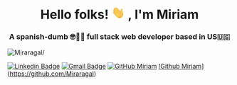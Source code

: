 
<h1 align="center">Hello folks! <img src="https://github.com/Miraragal/-Miriam-README.md/blob/main/wave.gif" width="30px"> , I'm Miriam</h1>



 <h3 align="center">A spanish-dumb 🤓💃🏻 full stack web developer based in US🇺🇸</h3>
<p align="left"> <img src=https://komarev.com/ghpvc/?username=Miraragal alt=Miraragal/> </p>

[![Linkedin Badge](https://img.shields.io/badge/-miriamaragon-blue?style=flat-square&logo=Linkedin&logoColor=white&link=https://www.linkedin.com/in/miriamarag0n/)](https://www.linkedin.com/in/miriamarag0n/)
[![Gmail Badge](https://img.shields.io/badge/-miraragal@gmail.com-c14438?style=flat-square&logo=Gmail&logoColor=white&link=mailto:miraragal@gmail.com)](mailto:miraragal@gmail.com)
[![GitHub Miriam](https://img.shields.io/github/followers/Miraragal?label=follow&style=social)](https://github.com/Miraragal)
[!Github Miriam](https://komarev.com/ghpvc/?username=Miraragal)](https://github.com/Miraragal)

